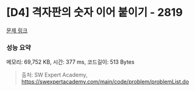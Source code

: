 # [D4] 격자판의 숫자 이어 붙이기 - 2819 

[문제 링크](https://swexpertacademy.com/main/code/problem/problemDetail.do?contestProbId=AV7I5fgqEogDFAXB) 

### 성능 요약

메모리: 69,752 KB, 시간: 377 ms, 코드길이: 513 Bytes



> 출처: SW Expert Academy, https://swexpertacademy.com/main/code/problem/problemList.do